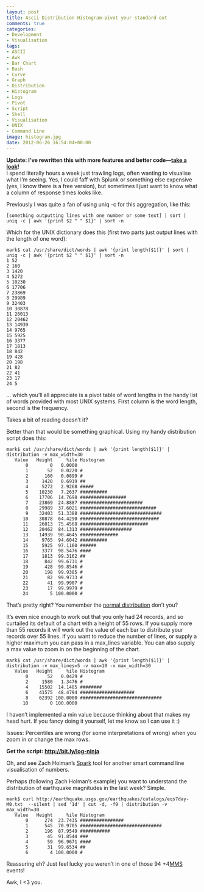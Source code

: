```yaml
---
layout: post
title: Ascii Distribution Histogram—pivot your standard out
comments: true
categories:
- Development
- Visualisation
tags:
- ASCII
- Awk
- Bar Chart
- Bash
- Curve
- Graph
- Distribution
- Histogram
- Logs
- Pivot
- Script
- Shell
- Visualisation
- UNIX
- Command Line
image: histogram.jpg
date: 2012-06-26 16:54:04+00:00
---
```


**Update: I’ve rewritten this with more features and better code—[take a look](https://github.com/mrmanc/log-ninja#distribution)!**  
I spend literally hours a week just trawling logs, often wanting to visualise what I’m seeing. Yes, I could faff with Splunk or something else expensive (yes, I know there is a free version), but sometimes I just want to know what a column of response times looks like.

Previously I was quite a fan of using uniq -c for this aggregation, like this:

`[something outputting lines with one number or some text] | sort | uniq -c | awk '{print $2 " " $1}' | sort -n`

Which for the UNIX dictionary does this (first two parts just output lines with the length of one word):




    mark$ cat /usr/share/dict/words | awk '{print length($1)}' | sort | uniq -c | awk '{print $2 " " $1}' | sort -n
    1 52
    2 160
    3 1420
    4 5272
    5 10230
    6 17706
    7 23869
    8 29989
    9 32403
    10 30878
    11 26013
    12 20462
    13 14939
    14 9765
    15 5925
    16 3377
    17 1813
    18 842
    19 428
    20 198
    21 82
    22 41
    23 17
    24 5




... which you’ll all appreciate is a pivot table of word lengths in the handy list of words provided with most UNIX systems. First column is the word length, second is the frequency.

Takes a bit of reading doesn’t it?

Better than that would be something graphical. Using my handy distribution script does this:




    mark$ cat /usr/share/dict/words | awk '{print length($1)}' | distribution -v max_width=30
       Value   Height     %ile Histogram
           0        0   0.0000
           1       52   0.0220 #
           2      160   0.0899 #
           3     1420   0.6919 ##
           4     5272   2.9268 #####
           5    10230   7.2637 ##########
           6    17706  14.7698 #################
           7    23869  24.8887 #######################
           8    29989  37.6021 ############################
           9    32403  51.3388 ##############################
          10    30878  64.4290 #############################
          11    26013  75.4568 #########################
          12    20462  84.1313 ###################
          13    14939  90.4645 ##############
          14     9765  94.6042 ##########
          15     5925  97.1160 ######
          16     3377  98.5476 ####
          17     1813  99.3162 ##
          18      842  99.6731 #
          19      428  99.8546 #
          20      198  99.9385 #
          21       82  99.9733 #
          22       41  99.9907 #
          23       17  99.9979 #
          24        5 100.0000 #




That’s pretty right? You remember the [normal distribution](http://en.wikipedia.org/wiki/Normal_distribution) don’t you?

It’s even nice enough to work out that you only had 24 records, and so curtailed its default of a chart with a height of 55 rows. If you supply more than 55 records it will work out the value of each bar to distribute your records over 55 lines. If you want to reduce the number of lines, or supply a higher maximum you can pass in a max_lines variable. You can also supply a max value to zoom in on the beginning of the chart.




    mark$ cat /usr/share/dict/words | awk '{print length($1)}' | distribution -v max_lines=5 -v max=10 -v max_width=30
       Value   Height     %ile Histogram
           0       52   0.0429 #
           2     1580   1.3476 #
           4    15502  14.1485 ########
           6    41575  48.4794 ####################
           8    62392 100.0000 ##############################
          10        0 100.0000




I haven’t implemented a min value because thinking about that makes my head hurt. If you fancy doing it yourself, let me know so I can use it :)

Issues: Percentiles are wrong (for some interpretations of wrong) when you zoom in or change the max rows.

**Get the script: http://bit.ly/log-ninja**

Oh, and see Zach Holman’s [Spark](https://github.com/holman/spark) tool for another smart command line visualisation of numbers.

Perhaps (following Zach Holman’s example) you want to understand the distribution of earthquake magnitudes in the last week? Simple.




    mark$ curl http://earthquake.usgs.gov/earthquakes/catalogs/eqs7day-M0.txt  --silent | sed '1d' | cut -d, -f9 | distribution -v max_width=30
       Value   Height     %ile Histogram
           0      274  23.7435 ################
           1      545  70.9705 ##############################
           2      196  87.9549 ###########
           3       45  91.8544 ###
           4       59  96.9671 ####
           5       31  99.6534 ##
           6        4 100.0000 #




Reassuring eh? Just feel lucky you weren’t in one of those 94 +4[MMS](http://en.wikipedia.org/wiki/Moment_magnitude_scale) events!

Awk, I <3 you.
